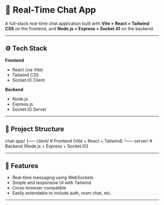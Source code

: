 # 💬 Real-Time Chat App

A full-stack real-time chat application built with **Vite + React + Tailwind CSS** on the frontend, and **Node.js + Express + Socket.IO** on the backend.

---

## ⚙️ Tech Stack

**Frontend**
- React (via Vite)
- Tailwind CSS
- Socket.IO Client

**Backend**
- Node.js
- Express.js
- Socket.IO Server

---

## 📁 Project Structure
chat-app/ 
   ├── client/ # Frontend (Vite + React + Tailwind) 
   └── server/ # Backend (Node.js + Express + Socket.IO)


---

## 🚀 Features

- Real-time messaging using WebSockets
- Simple and responsive UI with Tailwind
- Cross-browser compatible
- Easily extendable to include auth, room chat, etc.

---

